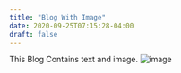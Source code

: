 ```yaml
---
title: "Blog With Image"
date: 2020-09-25T07:15:28-04:00
draft: false
---
```

This Blog Contains text and image.
![image](../image.png)

